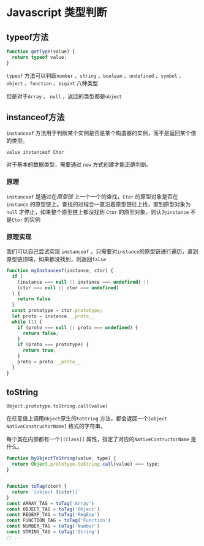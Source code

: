 # Javascript 类型判断

## typeof方法

```js
function getType(value) {
  return typeof value;
}
```

`typeof` 方法可以判断`number` 、`string` 、`boolean` 、`undefined` 、`symbol` 、 `object` 、`function` 、`bigint` 八种类型

但是对于`Array` 、 `null` ，返回的类型都是`object` 



## instanceof方法

`instanceof` 方法用于判断某个实例是否是某个构造器的实例，而不是返回某个值的类型。

`value instanceof Ctor`

对于基本的数据类型，需要通过 `new` 方式创建才能正确判断。

### 原理

`instanceof` 是通过在*原型链* 上一个一个的查找，`Ctor` 的原型对象是否在`instance` 的原型链上。查找的过程会一直沿着原型链往上找，直到原型对象为`null` 才停止，如果整个原型链上都没找到 `Ctor` 的原型对象，则认为`instance` 不是`Ctor` 的实例

### 原理实现

我们可以自己尝试实现 `instanceof` ，只需要对`instance`的原型链进行遍历，直到原型链顶端，如果都没找到，则返回`false`

```js
function myInstanceof(instance, ctor) {
  if (
    (instance === null || instance === undefined) ||
    (ctor === null || ctor === undefined)
  ) {
    return false
  }
  const prototype = ctor.prototype;
  let proto = instance.__proto__
  while (1) {
    if (proto === null || proto === undefined) {
      return false;
    }
    if (proto === prototype) {
      return true;
    }
    proto = proto.__proto__
  }
}
```



## toString

`Object.prototype.toString.call(value)`

在任意值上调用`Object`原生的`toString` 方法，都会返回一个`[object NativeConstructorName]` 格式的字符串。

每个类在内部都有一个`[[Class]]` 属性，指定了对应的`NativeContructorName` 是什么。

```js
function byObjectToString(value, type) {
  return Object.prototype.toString.call(value) === type;
}


function toTag(ctor) {
  return `[object ${ctor}]`
}
const ARRAY_TAG = toTag('Array')
const OBJECT_TAG = toTag('Object')
const REGEXP_TAG = toTag('RegExp')
const FUNCTION_TAG = toTag('Function')
const NUMBER_TAG = toTag('Number')
const STRING_TAG = toTag('String')
// ... 
```



